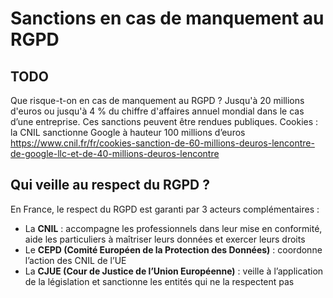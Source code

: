 # Sanctions en cas de manquement au RGPD

## TODO

Que risque-t-on en cas de manquement au RGPD ?
Jusqu'à 20 millions d'euros ou jusqu'à 4 % du chiffre d'affaires annuel mondial dans le cas d’une
entreprise. Ces sanctions peuvent être rendues publiques.
Cookies : la CNIL sanctionne Google à hauteur 100 millions d’euros
https://www.cnil.fr/fr/cookies-sanction-de-60-millions-deuros-lencontre-de-google-llc-et-de-40-millions-deuros-lencontre

## Qui veille au respect du RGPD ?

En France, le respect du RGPD est garanti par 3 acteurs complémentaires :

- La **CNIL** : accompagne les professionnels dans leur mise en conformité, aide les particuliers à maîtriser leurs données et exercer leurs droits
- Le **CEPD (Comité Européen de la Protection des Données)** : coordonne l’action des CNIL de l’UE
- La **CJUE (Cour de Justice de l’Union Européenne)** : veille à l’application de la législation et sanctionne les entités qui ne la respectent pas

